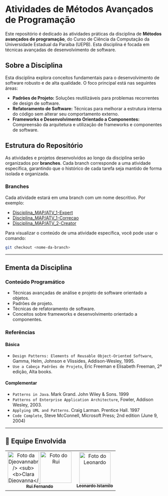 # Atividades de Métodos Avançados de Programação

Este repositório é dedicado às atividades práticas da disciplina de **Métodos avançados de programação**, do Curso de Ciência da Computação da Universidade Estadual da Paraíba (UEPB). Esta disciplina é focada em técnicas avançadas de desenvolvimento de software.

## Sobre a Disciplina

Esta disciplina explora conceitos fundamentais para o desenvolvimento de software robusto e de alta qualidade. O foco principal está nas seguintes áreas:

  * **Padrões de Projeto:** Soluções reutilizáveis para problemas recorrentes de design de software.
  * **Refatoramento de Software:** Técnicas para melhorar a estrutura interna do código sem alterar seu comportamento externo.
  * **Frameworks e Desenvolvimento Orientado a Componentes:** Compreensão da arquitetura e utilização de frameworks e componentes de software.

## Estrutura do Repositório

As atividades e projetos desenvolvidos ao longo da disciplina serão organizados por **branches**. Cada branch corresponde a uma atividade específica, garantindo que o histórico de cada tarefa seja mantido de forma isolada e organizada.

### Branches

Cada atividade estará em uma branch com um nome descritivo. Por exemplo:

  * [Disciplina_MAP/ATV_1-Expert](https://github.com/leonardo-istamilo/Disciplina_MAP/tree/ATV_1-Expert)
  * [Disciplina_MAP/ATV_1-Correcao](https://github.com/leonardo-istamilo/Disciplina_MAP/tree/ATV_1-Expert-Correcao)
  * [Disciplina_MAP/ATV_2-Creator](https://github.com/leonardo-istamilo/Disciplina_MAP/tree/ATV_2-Creator)

Para visualizar o conteúdo de uma atividade específica, você pode usar o comando:

```bash
git checkout <nome-da-branch>
```

-----

## Ementa da Disciplina

### Conteúdo Programático

* Técnicas avançadas de análise e projeto de software orientado a objetos.
* Padrões de projeto.
* Técnicas de refatoramento de software.
* Conceitos sobre frameworks e desenvolvimento orientado a componentes.

### Referências

#### Básica

* `Design Patterns: Elements of Reusable Object-Oriented Software`, Gamma, Helm, Johnson e Vlissides, Addison-Wesley, 1995.
* `Use a Cabeça Padrões de Projeto`, Eric Freeman e Elisabeth Freeman, 2ª edição, Alta books.

#### Complementar

* `Patterns in Java`. Mark Grand. John Wiley & Sons. 1999
* `Patterns of Enterprise Application Architecture`, Fowler, Addison Wesley, 2003.
* `Applying UML and Patterns`. Craig Larman. Prentice Hall. 1997
* `Code Complete`, Steve McConnell, Microsoft Press; 2nd edition (June 9, 2004)

-----
## 👥 Equipe Envolvida

<table>
  <tr>
    <td align="center">
      <a href="https://github.com/clarafari">
        <img src="https://github.com/clarafari.png" width="100px;" alt="Foto da Djeovannabr />
        <sub><b>Clara Djeovanna</b></sub>
      </a><br />
    </td>
    <td align="center">
      <a href="https://github.com/rui-fernando">
        <img src="https://github.com/rui-fernando.png" width="100px;" alt="Foto do Rui"/><br />
        <sub><b>Rui Fernando</b></sub>
      </a><br />
    </td>
    <td align="center">
      <a href="https://github.com/leonardo-istamilo">
        <img src="https://github.com/leonardo-istamilo.png" width="100px;" alt="Foto do Leonardo"/><br />
        <sub><b>Leonardo Istamilo</b></sub>
      </a><br />
    </td>
  </tr>
</table>
